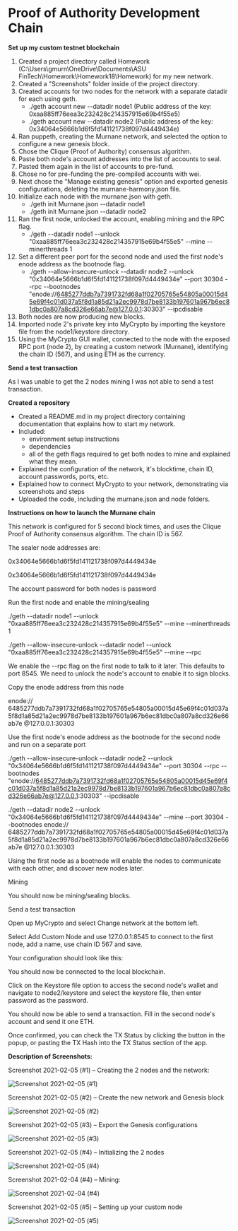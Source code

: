 # **Proof of Authority Development Chain**

**Set up my custom testnet blockchain**

1. Created a project directory called Homework (C:\Users\gmurn\OneDrive\Documents\ASU FinTech\Homework\Homework18\Homework) for my new network.
2. Created a &quot;Screenshots&quot; folder inside of the project directory.
3. Created accounts for two nodes for the network with a separate datadir for each using geth.
   - ./geth account new --datadir node1 (Public address of the key: 0xaa885ff76eea3c232428c214357915e69b4f55e5)
   - ./geth account new --datadir node2 (Public address of the key: 0x34064e5666b1d6f5fd141121738f097d4449434e)
4. Ran puppeth, creating the Murnane network, and selected the option to configure a new genesis block.
5. Chose the Clique (Proof of Authority) consensus algorithm.
6. Paste both node&#39;s account addresses into the list of accounts to seal.
7. Pasted them again in the list of accounts to pre-fund.
8. Chose no for pre-funding the pre-compiled accounts with wei.
9. Next chose the &quot;Manage existing genesis&quot; option and exported genesis configurations, deleting the murnane-harmony.json file.
10. Initialize each node with the murnane.json with geth.
    - ./geth init Murnane.json --datadir node1
     - ./geth init Murnane.json --datadir node2
11. Ran the first node, unlocked the account, enabling mining and the RPC flag.
     - ./geth --datadir node1 --unlock &quot;0xaa885ff76eea3c232428c214357915e69b4f55e5&quot; --mine --minerthreads 1
12. Set a different peer port for the second node and used the first node&#39;s enode address as the bootnode flag.
     - ./geth --allow-insecure-unlock --datadir node2 --unlock &quot;0x34064e5666b1d6f5fd141121738f097d4449434e&quot; --port 30304 --rpc --bootnodes &quot;enode://6485277ddb7a7391732fd68a1f02705765e54805a00015d45e69f4c01d037a5f8d1a85d21a2ec9978d7be8133b197601a967b6ec81dbc0a807a8cd326e66ab7e@127.0.0.1:30303&quot; --ipcdisable
13. Both nodes are now producing new blocks.
14. Imported node 2&#39;s private key into MyCrypto by importing the keystore file from the node1/keystore directory.
15. Using the MyCrypto GUI wallet, connected to the node with the exposed RPC port (node 2), by creating a custom network (Murnane), identifying the chain ID (567), and using ETH as the currency.

**Send a test transaction**

As I was unable to get the 2 nodes mining I was not able to send a test transaction.

**Created a repository**

- Created a README.md in my project directory containing documentation that explains how to start my network.
- Included:
  - environment setup instructions
  - dependencies
  - all of the geth flags required to get both nodes to mine and explained what they mean.
- Explained the configuration of the network, it&#39;s blocktime, chain ID, account passwords, ports, etc.
- Explained how to connect MyCrypto to your network, demonstrating via screenshots and steps
- Uploaded the code, including the murnane.json and node folders.

**Instructions on how to launch the Murnane chain**

This network is configured for 5 second block times, and uses the Clique Proof of Authority consensus algorithm. The chain ID is 567.

The sealer node addresses are:

0x34064e5666b1d6f5fd141121738f097d4449434e

0x34064e5666b1d6f5fd141121738f097d4449434e

The account password for both nodes is password

Run the first node and enable the mining/sealing

./geth --datadir node1 --unlock &quot;0xaa885ff76eea3c232428c214357915e69b4f55e5&quot; --mine --minerthreads 1

./geth --allow-insecure-unlock --datadir node1 --unlock &quot;0xaa885ff76eea3c232428c214357915e69b4f55e5&quot; --mine --rpc

We enable the --rpc flag on the first node to talk to it later. This defaults to port 8545. We need to unlock the node&#39;s account to enable it to sign blocks.

Copy the enode address from this node

enode:// 6485277ddb7a7391732fd68a1f02705765e54805a00015d45e69f4c01d037a5f8d1a85d21a2ec9978d7be8133b197601a967b6ec81dbc0a807a8cd326e66ab7e @127.0.0.1:30303

Use the first node&#39;s enode address as the bootnode for the second node and run on a separate port

./geth --allow-insecure-unlock --datadir node2 --unlock &quot;0x34064e5666b1d6f5fd141121738f097d4449434e&quot; --port 30304 --rpc --bootnodes &quot;enode://6485277ddb7a7391732fd68a1f02705765e54805a00015d45e69f4c01d037a5f8d1a85d21a2ec9978d7be8133b197601a967b6ec81dbc0a807a8cd326e66ab7e@127.0.0.1:30303&quot; --ipcdisable

./geth --datadir node2 --unlock &quot;0x34064e5666b1d6f5fd141121738f097d4449434e&quot; --mine --port 30304 --bootnodes enode:// 6485277ddb7a7391732fd68a1f02705765e54805a00015d45e69f4c01d037a5f8d1a85d21a2ec9978d7be8133b197601a967b6ec81dbc0a807a8cd326e66ab7e @127.0.0.1:30303

Using the first node as a bootnode will enable the nodes to communicate with each other, and discover new nodes later.

Mining

You should now be mining/sealing blocks.

Send a test transaction

Open up MyCrypto and select Change network at the bottom left.

Select Add Custom Node and use 127.0.0.1:8545 to connect to the first node, add a name, use chain ID 567 and save.

Your configuration should look like this:

You should now be connected to the local blockchain.

Click on the Keystore file option to access the second node&#39;s wallet and navigate to node2/keystore and select the keystore file, then enter password as the password.

You should now be able to send a transaction. Fill in the second node&#39;s account and send it one ETH.

Once confirmed, you can check the TX Status by clicking the button in the popup, or pasting the TX Hash into the TX Status section of the app.

**Description of Screenshots:**

Screenshot 2021-02-05 (#1) – Creating the 2 nodes and the network:

![Screenshot 2021-02-05 (#1)](https://user-images.githubusercontent.com/70610967/107152992-66d86c80-6928-11eb-95a3-96deaa3fb0c4.PNG)

Screenshot 2021-02-05 (#2) – Create the new network and Genesis block

![Screenshot 2021-02-05 (#2)](https://user-images.githubusercontent.com/70610967/107153023-9b4c2880-6928-11eb-9a33-c40563a33c82.PNG)

Screenshot 2021-02-05 (#3) – Export the Genesis configurations

![Screenshot 2021-02-05 (#3)](https://user-images.githubusercontent.com/70610967/107153037-b323ac80-6928-11eb-93c9-59c7e43ac5b7.PNG)

Screenshot 2021-02-05 (#4) – Initializing the 2 nodes

![Screenshot 2021-02-05 (#4)](https://user-images.githubusercontent.com/70610967/107153060-cc2c5d80-6928-11eb-9eaa-712486e86716.PNG)

Screenshot 2021-02-04 (#4) – Mining:

![Screenshot 2021-02-04 (#4)](https://user-images.githubusercontent.com/70610967/107153079-dea69700-6928-11eb-94fe-a6474e6fea83.PNG)

Screenshot 2021-02-05 (#5) – Setting up your custom node

![Screenshot 2021-02-05 (#5)](https://user-images.githubusercontent.com/70610967/107153094-ed8d4980-6928-11eb-8f32-14c088a8e32c.PNG)
